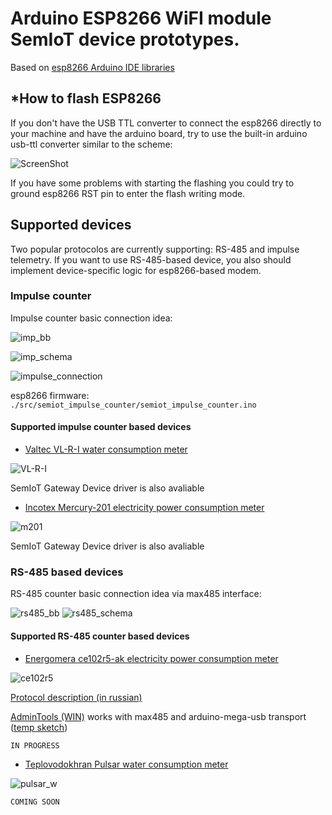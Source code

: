 # Arduino ESP8266 WiFI module SemIoT device prototypes.

Based on [esp8266 Arduino IDE libraries](https://github.com/esp8266/Arduino)

## *How to flash ESP8266
If you don't have the USB TTL converter to connect the esp8266 directly to your machine
and have the arduino board,
try to use the built-in arduino usb-ttl converter similar to the scheme:

![ScreenShot](http://esp8266.ru/wp-content/uploads/esp8266-arduino_bb.jpg)

If you have some problems with starting the flashing
you could try to ground esp8266 RST pin to enter the flash writing mode.

## Supported devices

Two popular protocolos are currently supporting: RS-485 and impulse telemetry.
If you want to use RS-485-based device, you also should implement device-specific logic for esp8266-based modem.

### Impulse counter
Impulse counter basic connection idea:

![imp_bb](https://github.com/semiotproject/semiot-device-prototype/raw/master/doc/semiot_impulse_counter/impulse_connection_bb.png)

![imp_schema](https://github.com/semiotproject/semiot-device-prototype/raw/master/doc/semiot_impulse_counter/impulse_connection_schematic.png)


![impulse_connection](https://hsto.org/files/71e/713/cd1/71e713cd15dd4d4683105eddd48313fd.jpg)

esp8266 firmware: `./src/semiot_impulse_counter/semiot_impulse_counter.ino`

#### Supported impulse counter based devices

+ [Valtec VL-R-I water consumption meter](http://valtec.ru/catalog/pribory_ucheta/schetchiki_dlya_vody/vodoschetchik_universalnyj_s_impulsnym_vyhodom.html)

![VL-R-I](http://valtec.ru/image/goods/full//VLF-R-I.jpg)

SemIoT Gateway Device driver is also avaliable

+ [Incotex Mercury-201 electricity power consumption meter](http://www.incotexcom.ru/m201.htm)

![m201](http://www.incotexcom.ru/img/m201_2.jpg)

SemIoT Gateway Device driver is also avaliable

### RS-485 based devices

RS-485 counter basic connection idea via max485 interface:

![rs485_bb](https://github.com/semiotproject/semiot-device-prototype/raw/master/doc/semiot_rs485_device/rs485_connection_bb.png)
![rs485_schema](https://github.com/semiotproject/semiot-device-prototype/raw/master/doc/semiot_rs485_device/rs485_connection_schema.png)

#### Supported RS-485 counter based devices
+ [Energomera ce102r5-ak electricity power consumption meter](http://www.energomera.ru/ru/products/archive/ce102r5)

![ce102r5](http://www.energomera.ru/images/400x400/ce102r5/ce102_r5_main.jpg)

[Protocol description (in russian)](http://www.energomera.ru/documentations/ce102_op.pdf)

[AdminTools (WIN)](http://www.energomera.ru/ru/software/AdminTools) works with max485 and arduino-mega-usb transport ([temp sketch](https://gist.github.com/a-andreyev/68b0272e6381068dd575))


`IN PROGRESS`

+ [Teplovodokhran Pulsar water consumption meter](http://teplovodokhran.ru/products/schetchik-vody-kvartirnyy-pulsar-du-15.html)

![pulsar_w](http://teplovodokhran.ru.images.1c-bitrix-cdn.ru/upload/iblock/167/167e5dd8ccffa6ca82b63f58f82d8246.jpg?1436508211105364)

`COMING SOON`
